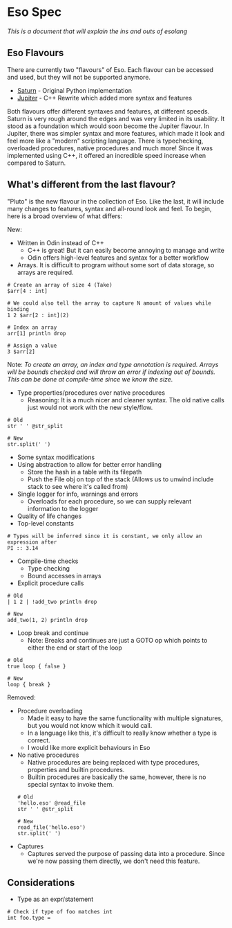 # Eso Spec
*This is a document that will explain the ins and outs of esolang*

## Eso Flavours
There are currently two "flavours" of Eso. Each flavour can be accessed and used, but they will not be supported anymore.
* [Saturn](https://github.com/Caleb-o/esolang/tree/saturn) - Original Python implementation
* [Jupiter](https://github.com/Caleb-o/esolang/tree/jupiter) - C++ Rewrite which added more syntax and features

Both flavours offer different syntaxes and features, at different speeds. Saturn is very rough around the edges and was very limited in its usability. It stood as a foundation which would soon become the Jupiter flavour. In Jupiter, there was simpler syntax and more features, which made it look and feel more like a "modern" scripting language. There is typechecking, overloaded procedures, native procedures and much more! Since it was implemented using C++, it offered an incredible speed increase when compared to Saturn.

## What's different from the last flavour?
"Pluto" is the new flavour in the collection of Eso. Like the last, it will include many changes to features, syntax and all-round look and feel. To begin, here is a broad overview of what differs:

New:
* Written in Odin instead of C++
	* C++ is great! But it can easily become annoying to manage and write
	* Odin offers high-level features and syntax for a better workflow
* Arrays. It is difficult to program without some sort of data storage, so arrays are required.
```
# Create an array of size 4 (Take)
$arr[4 : int]

# We could also tell the array to capture N amount of values while binding
1 2 $arr[2 : int](2)

# Index an array
arr[1] println drop

# Assign a value
3 $arr[2]
```
Note: *To create an array, an index and type annotation is required. Arrays will be bounds checked and will throw an error if indexing out of bounds. This can be done at compile-time since we know the size.*

* Type properties/procedures over native procedures
	* Reasoning: It is a much nicer and cleaner syntax. The old native calls just would not work with the new style/flow.
```
# Old
str ' ' @str_split

# New
str.split(' ')
```
* Some syntax modifications
* Using abstraction to allow for better error handling
	* Store the hash in a table with its filepath
	* Push the File obj on top of the stack (Allows us to unwind include stack to see where it's called from)
* Single logger for info, warnings and errors
	* Overloads for each procedure, so we can supply relevant information to the logger
* Quality of life changes
* Top-level constants
```
# Types will be inferred since it is constant, we only allow an expression after
PI :: 3.14
```
* Compile-time checks
	* Type checking
	* Bound accesses in arrays
* Explicit procedure calls
```
# Old
| 1 2 | !add_two println drop

# New
add_two(1, 2) println drop
```
* Loop break and continue
	* Note: Breaks and continues are just a GOTO op which points to either the end or start of the loop
```
# Old
true loop { false }

# New
loop { break }
```

Removed:
* Procedure overloading
	* Made it easy to have the same functionality with multiple signatures, but you would not know which it would call.
	* In a language like this, it's difficult to really know whether a type is correct.
	* I would like more explicit behaviours in Eso
* No native procedures
	* Native procedures are being replaced with type procedures, properties and builtin procedures.
	* Builtin procedures are basically the same, however, there is no special syntax to invoke them.
	```
	# Old
	'hello.eso' @read_file
	str ' ' @str_split

	# New
	read_file('hello.eso')
	str.split(' ')
	```
* Captures
	* Captures served the purpose of passing data into a procedure. Since we're now passing them directly, we don't need this feature.

## Considerations
* Type as an expr/statement
```
# Check if type of foo matches int
int foo.type =
```